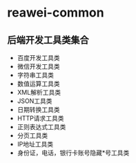 # reawei-common

## 后端开发工具类集合

-   百度开发工具类
-   微信开发工具类
-   字符串工具类
-   数值运算工具类
-   XML解析工具类
-   JSON工具类
-   日期转换工具类
-   HTTP请求工具类
-   正则表达式工具类
-   分页工具类
-   IP地址工具类
-   身份证，电话，银行卡账号隐藏*号工具类

